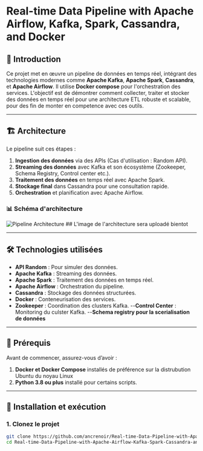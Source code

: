 # Real-time Data Pipeline with Apache Airflow, Kafka, Spark, Cassandra, and Docker

## 📖 Introduction

Ce projet met en œuvre un pipeline de données en temps réel, intégrant des technologies modernes comme **Apache Kafka**, **Apache Spark**, **Cassandra**, et **Apache Airflow**. Il utilise **Docker compose** pour l'orchestration des services. L'objectif est de démontrer comment collecter, traiter et stocker des données en temps réel pour une architecture ETL robuste et scalable, pour des fin de monter en competence avec ces outils.

---

## 🏗️ Architecture

Le pipeline suit ces étapes :
1. **Ingestion des données** via des APIs (Cas d'utilisation : Random API).
2. **Streaming des données** avec Kafka et son écosystème (Zookeeper, Schema Registry, Control center etc.).
3. **Traitement des données** en temps réel avec Apache Spark.
4. **Stockage final** dans Cassandra pour une consultation rapide.
5. **Orchestration** et planification avec Apache Airflow.

### 📊 Schéma d'architecture
![Pipeline Architecture](https://github.com/ancrenoir/Real-time-Data-Pipeline-with-Apache-Airflow-Kafka-Spark-Cassandra-and-Docker/blob/main/diagram.png) ## L'image de l'architecture sera uploadé bientot 

---

## 🛠️ Technologies utilisées

- **API Random** : Pour simuler des données.
- **Apache Kafka** : Streaming des données.
- **Apache Spark** : Traitement des données en temps réel.
- **Apache Airflow** : Orchestration du pipeline.
- **Cassandra** : Stockage des données structurées.
- **Docker** : Conteneurisation des services.
- **Zookeeper** : Coordination des clusters Kafka.
--**Control Center** : Monitoring du culster Kafka.
--**Schema registry pour la scerialisation de données**

---

## 🔧 Prérequis

Avant de commencer, assurez-vous d’avoir :
1. **Docker et Docker Compose** installés de préférence sur la distrubution Ubuntu du noyau Linux
3. **Python 3.8 ou plus** installé pour certains scripts.

---

## 🚀 Installation et exécution

### 1. Clonez le projet
```bash
git clone https://github.com/ancrenoir/Real-time-Data-Pipeline-with-Apache-Airflow-Kafka-Spark-Cassandra-and-Docker.git
cd Real-time-Data-Pipeline-with-Apache-Airflow-Kafka-Spark-Cassandra-and-Docker
